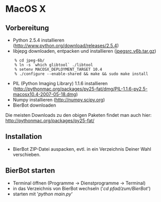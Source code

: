 # MacOS X #

## Vorbereitung ##
  * Python 2.5.4 installieren (http://www.python.org/download/releases/2.5.4)
  * libjepg downloaden, entpacken und installieren ([jpegsrc.v6b.tar.gz](ftp://ftp.uu.net/graphics/jpeg/jpegsrc.v6b.tar.gz))
```
    % cd jpeg-6b/
    % ln -s `which glibtool` ./libtool
    % setenv MACOSX_DEPLOYMENT_TARGET 10.4
    % ./configure --enable-shared && make && sudo make install
```
  * PIL (Python Imaging Library) 1.1.6 installieren (http://pythonmac.org/packages/py25-fat/dmg/PIL-1.1.6-py2.5-macosx10.4-2007-05-18.dmg)
  * Numpy installieren (http://numpy.scipy.org)
  * BierBot downloaden

Die meisten Downloads zu den obigen Paketen findet man auch hier:
http://pythonmac.org/packages/py25-fat/

## Installation ##
  * BierBot ZIP-Datei auspacken, evtl. in ein Verzeichnis Deiner Wahl verschieben.

## BierBot starten ##
  * Terminal öffnen (Programme -> Dienstprogramme -> Terminal)
  * in das Verzeichnis von BierBot wechseln ('_cd_ _pfad/zum/BierBot_')
  * starten mit '_python_ _main.py_'